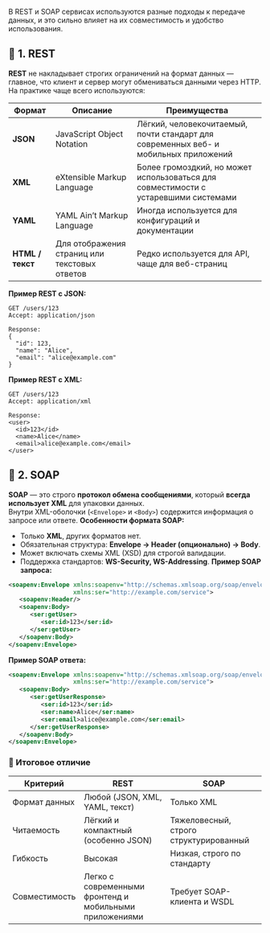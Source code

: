 В REST и SOAP сервисах используются разные подходы к передаче данных, и это сильно влияет на их совместимость и удобство использования.
## 🔹 1. REST
**REST** не накладывает строгих ограничений на формат данных — главное, что клиент и сервер могут обмениваться данными через HTTP.  
На практике чаще всего используются:

|Формат|Описание|Преимущества|
|---|---|---|
|**JSON**|JavaScript Object Notation|Лёгкий, человекочитаемый, почти стандарт для современных веб- и мобильных приложений|
|**XML**|eXtensible Markup Language|Более громоздкий, но может использоваться для совместимости с устаревшими системами|
|**YAML**|YAML Ain’t Markup Language|Иногда используется для конфигураций и документации|
|**HTML / текст**|Для отображения страниц или текстовых ответов|Редко используется для API, чаще для веб-страниц|

**Пример REST с JSON:**
```http
GET /users/123
Accept: application/json

Response:
{
  "id": 123,
  "name": "Alice",
  "email": "alice@example.com"
}
```
**Пример REST с XML:**
```http
GET /users/123
Accept: application/xml

Response:
<user>
  <id>123</id>
  <name>Alice</name>
  <email>alice@example.com</email>
</user>
```
## 🔹 2. SOAP
**SOAP** — это строго **протокол обмена сообщениями**, который **всегда использует XML** для упаковки данных.  
Внутри XML-оболочки (`<Envelope>` и `<Body>`) содержится информация о запросе или ответе.
**Особенности формата SOAP:**
- Только **XML**, других форматов нет.
- Обязательная структура: **Envelope → Header (опционально) → Body**.
- Может включать схемы XML (XSD) для строгой валидации.
- Поддержка стандартов: **WS-Security, WS-Addressing**.
**Пример SOAP запроса:**
```xml
<soapenv:Envelope xmlns:soapenv="http://schemas.xmlsoap.org/soap/envelope/"
                  xmlns:ser="http://example.com/service">
   <soapenv:Header/>
   <soapenv:Body>
      <ser:getUser>
         <ser:id>123</ser:id>
      </ser:getUser>
   </soapenv:Body>
</soapenv:Envelope>
```
**Пример SOAP ответа:**
```xml
<soapenv:Envelope xmlns:soapenv="http://schemas.xmlsoap.org/soap/envelope/"
                  xmlns:ser="http://example.com/service">
   <soapenv:Body>
      <ser:getUserResponse>
         <ser:id>123</ser:id>
         <ser:name>Alice</ser:name>
         <ser:email>alice@example.com</ser:email>
      </ser:getUserResponse>
   </soapenv:Body>
</soapenv:Envelope>
```
### 🔹 Итоговое отличие

|Критерий|REST|SOAP|
|---|---|---|
|Формат данных|Любой (JSON, XML, YAML, текст)|Только XML|
|Читаемость|Лёгкий и компактный (особенно JSON)|Тяжеловесный, строго структурированный|
|Гибкость|Высокая|Низкая, строго по стандарту|
|Совместимость|Легко с современными фронтенд и мобильными приложениями|Требует SOAP-клиента и WSDL|
